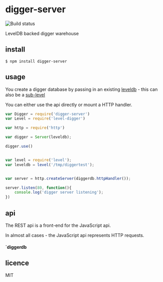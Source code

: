 digger-server
=============

![Build status](https://api.travis-ci.org/binocarlos/digger-server.png)

LevelDB backed digger warehouse

## install

```
$ npm install digger-server
```

## usage

You create a digger database by passing in an existing [leveldb](https://github.com/rvagg/node-levelup) - this can also be a [sub-level](https://github.com/dominictarr/level-sublevel)

You can either use the api directly or mount a HTTP handler.

```js
var Digger = require('digger-server')
var Level = require('level-digger')

var http = require('http')

var digger = Server(leveldb);

digger.use()


var level = require('level');
var leveldb = level('/tmp/diggertest');


var server = http.createServer(diggerdb.httpHandler());

server.listen(80, function(){
	console.log('digger server listening');
})
```

## api

The REST api is a front-end for the JavaScript api.

In almost all cases - the JavaScript api represents HTTP requests.

#### `diggerdb

## licence
MIT
